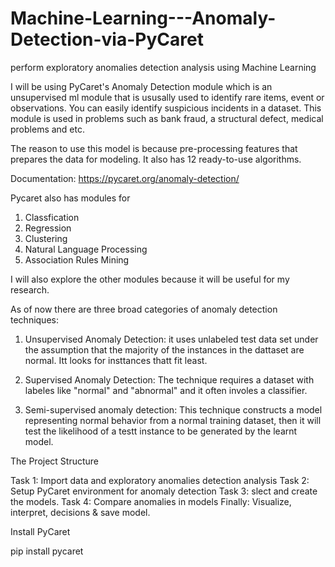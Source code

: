 # Machine-Learning---Anomaly-Detection-via-PyCaret
perform exploratory anomalies detection analysis using Machine Learning


I will be using PyCaret's Anomaly Detection module which is an unsupervised ml module that is ususally used to identify rare items, event or observations. You can easily identify suspicious incidents in a dataset. This module is used in problems such as bank fraud, a structural defect, medical problems and etc. 

The reason to use this model is because pre-processing features that prepares the data for modeling. It also has 12 ready-to-use algorithms. 

Documentation: https://pycaret.org/anomaly-detection/

Pycaret also has modules for 

1. Classfication
2. Regression
3. Clustering
4. Natural Language Processing
5. Association Rules Mining

I will also explore the other modules because it will be useful for my research. 

As of now there are three broad categories of anomaly detection techniques:

1. Unsupervised Anomaly Detection: it uses unlabeled test data set under the assumption that the majority of the instances in the dattaset are normal. Itt looks for insttances thatt fit least. 

2. Supervised Anomaly Detection: The technique requires a dataset with labeles like "normal" and "abnormal" and it often involes a classifier. 

3. Semi-supervised anomaly detection: This technique constructs a model representing normal behavior from a normal training dataset, then it will test the likelihood of a testt instance to be generated by the learnt model. 

The Project Structure 

Task 1: Import data and exploratory anomalies detection analysis
Task 2: Setup PyCaret environment for anomaly detection
Task 3: slect and create the models.
Task 4: Compare anomalies in models
Finally: Visualize, interpret, decisions & save model. 


Install PyCaret

pip install pycaret
